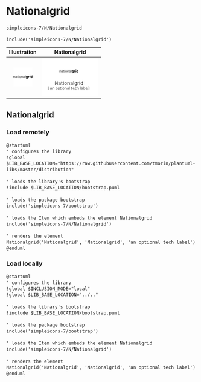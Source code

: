 # Nationalgrid


```text
simpleicons-7/N/Nationalgrid
```

```text
include('simpleicons-7/N/Nationalgrid')
```



| Illustration | Nationalgrid |
| :---: | :---: |
| ![illustration for Illustration](../../simpleicons-7/N/Nationalgrid.png) | ![illustration for Nationalgrid](../../simpleicons-7/N/Nationalgrid.Local.png) |




## Nationalgrid

### Load remotely
```plantuml
@startuml
' configures the library
!global $LIB_BASE_LOCATION="https://raw.githubusercontent.com/tmorin/plantuml-libs/master/distribution"

' loads the library's bootstrap
!include $LIB_BASE_LOCATION/bootstrap.puml

' loads the package bootstrap
include('simpleicons-7/bootstrap')

' loads the Item which embeds the element Nationalgrid
include('simpleicons-7/N/Nationalgrid')

' renders the element
Nationalgrid('Nationalgrid', 'Nationalgrid', 'an optional tech label')
@enduml
```

### Load locally
```plantuml
@startuml
' configures the library
!global $INCLUSION_MODE="local"
!global $LIB_BASE_LOCATION="../.."

' loads the library's bootstrap
!include $LIB_BASE_LOCATION/bootstrap.puml

' loads the package bootstrap
include('simpleicons-7/bootstrap')

' loads the Item which embeds the element Nationalgrid
include('simpleicons-7/N/Nationalgrid')

' renders the element
Nationalgrid('Nationalgrid', 'Nationalgrid', 'an optional tech label')
@enduml
```

